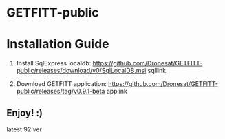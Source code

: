 # GETFITT-public


# Installation Guide

1) Install SqlExpress localdb: https://github.com/Dronesat/GETFITT-public/releases/download/v0/SqlLocalDB.msi sqllink

2) Download GETFITT application: https://github.com/Dronesat/GETFITT-public/releases/tag/v0.9.1-beta applink

## Enjoy! :) 

latest 92 ver
